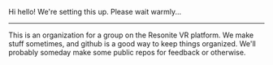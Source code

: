 Hi hello!
We're setting this up.
Please wait warmly...

-----------------------------------------------------------------------

This is an organization for a group on the Resonite VR platform. We make stuff sometimes, and github is a good way to keep things organized. We'll probably someday make some public repos for feedback or otherwise.
